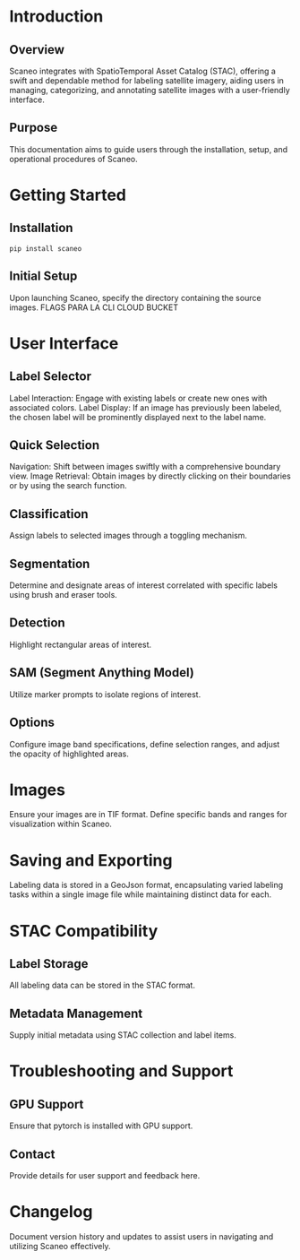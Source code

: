 # Introduction

## Overview

Scaneo integrates with SpatioTemporal Asset Catalog (STAC), offering a swift and dependable method for labeling satellite imagery, aiding users in managing, categorizing, and annotating satellite images with a user-friendly interface.

## Purpose

This documentation aims to guide users through the installation, setup, and operational procedures of Scaneo.

# Getting Started

## Installation

```shell
pip install scaneo
```

## Initial Setup

Upon launching Scaneo, specify the directory containing the source images.
FLAGS PARA LA CLI
CLOUD BUCKET

# User Interface

## Label Selector

Label Interaction: Engage with existing labels or create new ones with associated colors.
Label Display: If an image has previously been labeled, the chosen label will be prominently displayed next to the label name.

## Quick Selection

Navigation: Shift between images swiftly with a comprehensive boundary view.
Image Retrieval: Obtain images by directly clicking on their boundaries or by using the search function.

## Classification

Assign labels to selected images through a toggling mechanism.

## Segmentation

Determine and designate areas of interest correlated with specific labels using brush and eraser tools.

## Detection

Highlight rectangular areas of interest.

## SAM (Segment Anything Model)

Utilize marker prompts to isolate regions of interest.

## Options

Configure image band specifications, define selection ranges, and adjust the opacity of highlighted areas.

# Images

Ensure your images are in TIF format. Define specific bands and ranges for visualization within Scaneo.

# Saving and Exporting

Labeling data is stored in a GeoJson format, encapsulating varied labeling tasks within a single image file while maintaining distinct data for each.

# STAC Compatibility

## Label Storage

All labeling data can be stored in the STAC format.

## Metadata Management

Supply initial metadata using STAC collection and label items.

# Troubleshooting and Support

## GPU Support

Ensure that pytorch is installed with GPU support.

## Contact

Provide details for user support and feedback here.

# Changelog

Document version history and updates to assist users in navigating and utilizing Scaneo effectively.
